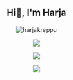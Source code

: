 
<h2 align="center">Hi👋, I'm Harja</h2>

<p align="center"><img src="https://komarev.com/ghpvc/?username=harjakreppu&label=Profile%20views&color=0e75b6&style=flat" alt="harjakreppu" /></p>
<p align="center"><img src="https://github-readme-stats.vercel.app/api/top-langs/?username=harjakreppu&show_icons=true&theme=tokyonight&layout=compact"</p>
<p align="center"><img src="https://github-readme-stats.vercel.app/api?username=harjakreppu&show_icons=true&theme=tokyonight"</p>
<p align="center"><img src="https://github-readme-streak-stats.herokuapp.com?user=harjakreppu&theme=github-dark-blue"></img></p>

